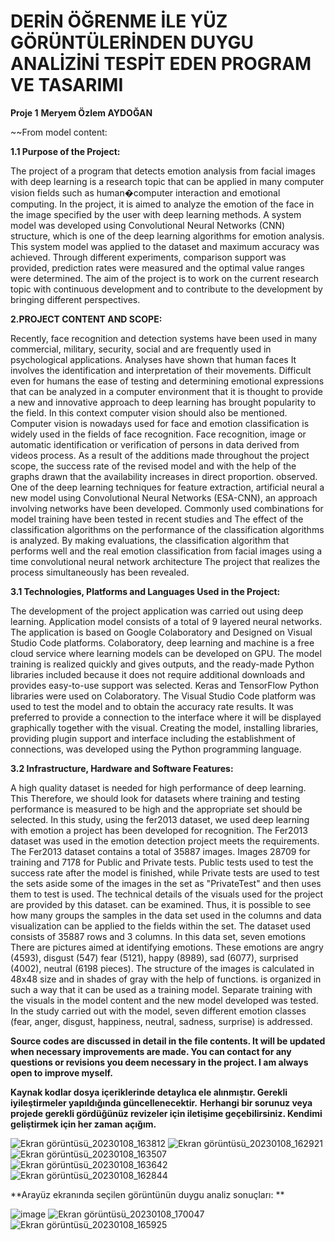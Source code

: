 # **DERİN ÖĞRENME İLE YÜZ GÖRÜNTÜLERİNDEN DUYGU ANALİZİNİ TESPİT EDEN PROGRAM VE TASARIMI** 
**Proje 1** 
**Meryem Özlem AYDOĞAN**

~~From model content:

**1.1 Purpose of the Project:** 

The project of a program that detects emotion analysis from facial images with deep learning is a research topic that can be applied in many computer vision fields such as human�computer interaction and emotional computing. In the project, it is aimed to analyze the emotion of the face in the image specified by the user with deep learning methods. A system model was developed using Convolutional Neural Networks (CNN) structure, which is one of the deep learning algorithms for emotion analysis. This system model was applied to the dataset and maximum accuracy was achieved. Through different experiments, comparison support was provided, prediction rates were measured and the optimal value ranges were determined. The aim of the project is to work on the current research topic with continuous development and to contribute to the development by bringing different perspectives.


**2.PROJECT CONTENT AND SCOPE:**

Recently, face recognition and detection systems have been used in many commercial, military, security, social and are frequently used in psychological applications. Analyses have shown that human faces It involves the identification and interpretation of their movements. Difficult even for humans the ease of testing and determining emotional expressions that can be analyzed in a computer environment that it is thought to provide a new and innovative approach to deep learning has brought popularity to the field. In this context computer vision should also be mentioned. Computer vision is nowadays used for face and emotion classification is widely used in the fields of face recognition. Face recognition, image or automatic identification or verification of persons in data derived from videos process. As a result of the additions made throughout the project scope, the success rate of the revised model and with the help of the graphs drawn that the availability increases in direct proportion. observed. One of the deep learning techniques for feature extraction, artificial neural a new model using Convolutional Neural Networks (ESA-CNN), an approach involving networks have been developed. Commonly used combinations for model training have been tested in recent studies and The effect of the classification algorithms on the performance of the classification algorithms is analyzed. By making evaluations, the classification algorithm that performs well and the real emotion classification from facial images using a time convolutional neural network architecture The project that realizes the process simultaneously has been revealed.

**3.1 Technologies, Platforms and Languages Used in the Project:**

The development of the project application was carried out using deep learning. Application model consists of a total of 9 layered neural networks. The application is based on Google Colaboratory and Designed on Visual Studio Code platforms. Colaboratory, deep learning and machine is a free cloud service where learning models can be developed on GPU. The model training is realized quickly and gives outputs, and the ready-made Python libraries included because it does not require additional downloads and provides easy-to-use support was selected. Keras and TensorFlow Python libraries were used on Colaboratory. The Visual Studio Code platform was used to test the model and to obtain the accuracy rate results. It was preferred to provide a connection to the interface where it will be displayed graphically together with the visual. Creating the model, installing libraries, providing plugin support and interface including the establishment of connections, was developed using the Python programming language.

**3.2 Infrastructure, Hardware and Software Features:**

A high quality dataset is needed for high performance of deep learning. This Therefore, we should look for datasets where training and testing performance is measured to be high and the appropriate set should be selected. In this study, using the fer2013 dataset, we used deep learning with emotion a project has been developed for recognition. The Fer2013 dataset was used in the emotion detection project meets the requirements. The Fer2013 dataset contains a total of 35887 images. Images 28709 for training and 7178 for Public and Private tests. Public tests used to test the success rate after the model is finished, while Private tests are used to test the sets aside some of the images in the set as "PrivateTest" and then uses them to test is used. The technical details of the visuals used for the project are provided by this dataset. can be examined. Thus, it is possible to see how many groups the samples in the data set used in the columns and data visualization can be applied to the fields within the set. The dataset used consists of 35887 rows and 3 columns. In this data set, seven emotions There are pictures aimed at identifying emotions. These emotions are angry (4593), disgust (547) fear (5121), happy (8989), sad (6077), surprised (4002), neutral (6198 pieces). The structure of the images is calculated in 48x48 size and in shades of gray with the help of functions. is organized in such a way that it can be used as a training model. Separate training with the visuals in the model content and the new model developed was tested. In the study carried out with the model, seven different emotion classes (fear, anger, disgust, happiness, neutral, sadness, surprise) is addressed.


**Source codes are discussed in detail in the file contents. It will be updated when necessary improvements are made. You can contact for any questions or revisions you deem necessary in the project. I am always open to improve myself.**

**Kaynak kodlar dosya içeriklerinde detaylıca ele alınmıştır. Gerekli iyileştirmeler yapıldığında güncellenecektir.**
**Herhangi bir sorunuz veya projede gerekli gördüğünüz revizeler için iletişime geçebilirsiniz. Kendimi geliştirmek için her zaman açığım.**



![Ekran görüntüsü_20230108_163812](https://user-images.githubusercontent.com/82104183/211200059-776537e1-7a8b-434c-b2ca-6931b49e005e.png)
![Ekran görüntüsü_20230108_162921](https://user-images.githubusercontent.com/82104183/211200077-a1efb4dd-29cb-43fc-a1d3-ce288e6fc0e8.png)
![Ekran görüntüsü_20230108_163507](https://user-images.githubusercontent.com/82104183/211200079-ca1fc55a-cc8e-424a-b98d-e03713c8e289.png)
![Ekran görüntüsü_20230108_163642](https://user-images.githubusercontent.com/82104183/211200081-581ad6f3-f79c-4a82-be67-8450389c80c6.png)
![Ekran görüntüsü_20230108_162844](https://user-images.githubusercontent.com/82104183/211200082-b7d804eb-306a-401e-b255-b8c52d396fe2.png)

**Arayüz ekranında seçilen görüntünün duygu analiz sonuçları: **


![image](https://user-images.githubusercontent.com/82104183/211200180-d99bce27-ade9-4d91-b4e9-64d2b2da9057.png)
![Ekran görüntüsü_20230108_170047](https://user-images.githubusercontent.com/82104183/211201265-ba8d5e9f-e294-4b21-9841-74e8dbd857ff.png)
![Ekran görüntüsü_20230108_165925](https://user-images.githubusercontent.com/82104183/211201295-ba1fd018-48ef-454e-b2be-44d8eddb26bb.png)
